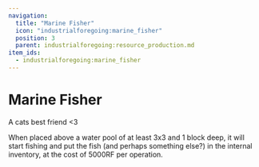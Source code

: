 ```yaml
---
navigation:
  title: "Marine Fisher"
  icon: "industrialforegoing:marine_fisher"
  position: 3
  parent: industrialforegoing:resource_production.md
item_ids:
  - industrialforegoing:marine_fisher
---
```


# Marine Fisher

A cats best friend \<3

When placed above a <Color id="gold">water pool</Color> of at least <Color id="gold">3x3</Color> and <Color id="gold">1</Color> block deep, it will start <Color id="gold">fishing</Color> and put the fish (and perhaps something else?) in the internal inventory, at the cost of <Color id="gold">5000</Color>RF per operation.



<Recipe id="industrialforegoing:marine_fisher" />

